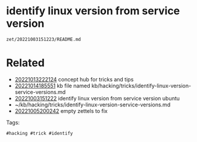 # identify linux version from service version

` zet/20221003151223/README.md `

# Related

- [20221013222124](/zet/20221013222124/README.md) concept hub for tricks and tips
- [20221014185551](/zet/20221014185551/README.md) kb file named kb/hacking/tricks/identify-linux-version-service-versions.md
- [20221003151222](/zet/20221003151222/README.md) identify linux version from service version ubuntu
- ~/kb/hacking/tricks/identify-linux-version-service-versions.md
- [20221005200242](/zet/20221005200242/README.md) empty zettels to fix

Tags:

    #hacking #trick #identify 
